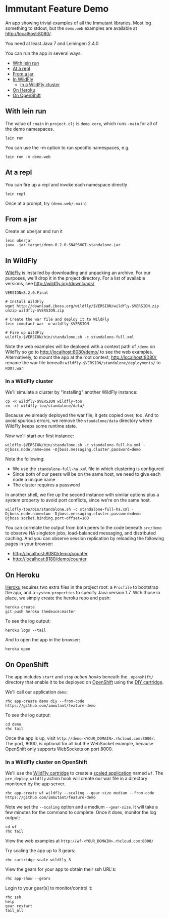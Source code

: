 # Immutant Feature Demo

An app showing trivial examples of all the Immutant libraries. Most
log something to stdout, but the `demo.web` examples are available at
<http://localhost:8080/>.

You need at least Java 7 and Leiningen 2.4.0

You can run the app in several ways:

* [With lein run](#with-lein-run)
* [At a repl](#at-a-repl)
* [From a jar](#from-a-jar)
* [In WildFly](#in-wildfly)
    * [In a WildFly cluster](#in-a-wildfly-cluster)
* [On Heroku](#on-heroku)
* [On OpenShift](#on-openshift)

## With lein run

The value of `:main` in `project.clj` is `demo.core`, which runs
`-main` for all of the demo namespaces.

    lein run

You can use the -m option to run specific namespaces, e.g.

    lein run -m demo.web

## At a repl

You can fire up a repl and invoke each namespace directly

    lein repl

Once at a prompt, try `(demo.web/-main)`

## From a jar

Create an uberjar and run it

    lein uberjar
    java -jar target/demo-0.2.0-SNAPSHOT-standalone.jar 

## In WildFly

[WildFly](http://wildfly.org) is installed by downloading and
unpacking an archive. For our purposes, we'll drop it in the project
directory. For a list of available versions, see
<http://wildfly.org/downloads/>

    VERSION=8.2.0.Final

    # Install WildFly
    wget http://download.jboss.org/wildfly/$VERSION/wildfly-$VERSION.zip
    unzip wildfly-$VERSION.zip

    # Create the war file and deploy it to WildFly
    lein immutant war -o wildfly-$VERSION

    # Fire up WildFly
    wildfly-$VERSION/bin/standalone.sh -c standalone-full.xml

Note the web examples will be deployed with a context path of `/demo`
on WildFly so go to <http://localhost:8080/demo/> to see the web
examples. Alternatively, to mount the app at the root context,
<http://localhost:8080/>, rename the war file beneath
`wildfly-$VERSION/standalone/deployments/` to `ROOT.war`.

### In a WildFly cluster

We'll simulate a cluster by "installing" another WildFly instance:

    cp -R wildfly-$VERSION wildfly-too
    rm -rf wildfly-too/standalone/data/

Because we already deployed the war file, it gets copied over, too.
And to avoid spurious errors, we remove the `standalone/data`
directory where WildFly keeps some runtime state.

Now we'll start our first instance:

    wildfly-$VERSION/bin/standalone.sh -c standalone-full-ha.xml -Djboss.node.name=one -Djboss.messaging.cluster.password=demo

Note the following:

* We use the `standalone-full-ha.xml` file in which clustering is
  configured
* Since both of our peers will be on the same host, we need to
  give each node a unique name
* The cluster requires a password

In another shell, we fire up the second instance with similar options
plus a system property to avoid port conflicts, since we're on the
same host.

    wildfly-too/bin/standalone.sh -c standalone-full-ha.xml -Djboss.node.name=two -Djboss.messaging.cluster.password=demo -Djboss.socket.binding.port-offset=100

You can correlate the output from both peers to the code beneath
`src/demo` to observe HA singleton jobs, load-balanced messaging, and
distributed caching. And you can observe session replication by
reloading the following pages in your browser:

* <http://localhost:8080/demo/counter>
* <http://localhost:8180/demo/counter>

## On Heroku

[Heroku](http://heroku.com) requires two extra files in the project
root: a `Procfile` to bootstrap the app, and a `system.properties` to
specify Java version 1.7. With those in place, we simply create the
heroku repo and push:

    heroku create
    git push heroku thedeuce:master

To see the log output:

    heroku logs --tail

And to open the app in the browser:

    heroku open

## On OpenShift

The app includes `start` and `stop` *action hooks* beneath the
`.openshift/` directory that enable it to be deployed on
[OpenShift](http://openshift.com) using the
[DIY cartridge](https://developers.openshift.com/en/diy-overview.html).

We'll call our application `demo`:

    rhc app-create demo diy --from-code https://github.com/immutant/feature-demo

To see the log output:

    cd demo
    rhc tail

Once the app is up, visit
`http://demo-<YOUR_DOMAIN>.rhcloud.com:8000/`. The port, 8000, is
optional for all but the WebSocket example, because OpenShift only
supports WebSockets on port 8000.

### In a WildFly cluster on OpenShift

We'll use the
[WildFly cartridge](https://developers.openshift.com/en/wildfly-overview.html)
to create a
[scaled application](https://developers.openshift.com/en/overview-platform-features.html#scaling)
named `wf`. The `pre_deploy_wildfly` action hook will create our war
file in a directory monitored by the app server.

    rhc app-create wf wildfly --scaling --gear-size medium --from-code https://github.com/immutant/feature-demo

Note we set the `--scaling` option and a medium `--gear-size`. It will
take a few minutes for the command to complete. Once it does, monitor
the log output:

    cd wf
    rhc tail

View the web examples at `http://wf-<YOUR_DOMAIN>.rhcloud.com:8000/`

Try scaling the app up to 3 gears:

    rhc cartridge-scale wildfly 3

View the gears for your app to obtain their ssh URL's:

    rhc app-show --gears

Login to your gear[s] to monitor/control it:

    rhc ssh
    help
    gear restart
    tail_all

